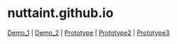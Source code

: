 # nuttaint.github.io
[Demo_1](http://nuttaint.github.io/index.html) | [Demo_2](http://nuttaint.github.io/index2.html) | [Prototype](http://nuttaint.github.io/Prototype/Theme1/ipad_pro_11____1.html) | [Prototype2](http://nuttaint.github.io/Prototype/Theme2/ipad_pro_11____1.html) | [Prototype3](http://nuttaint.github.io/Prototype/Theme3/ipad_pro_11____1.html)
